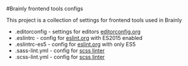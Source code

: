 #Brainly frontend tools configs

This project is a collection of settings for frontend tools used in Brainly

- .editorconfig - settings for editors [editorconfig.org](http://editorconfig.org/)
- .eslintrc - config for [eslint.org](http://eslint.org/) with ES2015 enabled
- .eslintrc-es5 - config for [eslint.org](http://eslint.org/) with only ES5
- .sass-lint.yml - config for [scss linter](https://github.com/sasstools/sass-lint)
- .scss-lint.yml - config for [scss linter](https://github.com/brigade/scss-lint)

